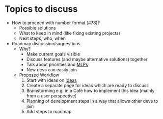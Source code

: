 # Topics to discuss

* How to proceed with number format (#78)? 
  * Possible solutions
  * What to keep in mind (like fixing existing projects)
  * Next steps, who, when
* Roadmap discussion/suggestions
  * Why?
    * Make current goals visible
    * Discuss features (and maybe alternative solutions) together
    * Talk about priorities and [MLPs][mlp]
    * New devs can easily join
  * Proposed Workflow
    1. Start with ideas on [Ideas](dev/Ideas)
    2. Create a separate page for ideas which are ready to discuss
    3. Brainstorming e.g. in a Café how to implement this idea (mainly from a user perspective)
    4. Planning of development steps in a way that allows other devs to join
    5. Add steps to roadmap

[mlp]: https://firstround.com/review/dont-serve-burnt-pizza-and-other-lessons-in-building-minimum-lovable-products/